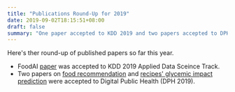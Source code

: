 ```yaml
---
title: "Publications Round-Up for 2019"
date: 2019-09-02T18:15:51+08:00
draft: false
summary: "One paper accepted to KDD 2019 and two papers accepted to DPH 2019"
---
```

Here's ther round-up of published papers so far this year.

* FoodAI [paper](http://localhost:1313/publication/sahoo-2019/) was accepted to KDD 2019 Applied Data Sceince Track.
* Two papers on [food recommendation](https://arxiv.org/abs/1909.07683) and [recipes' glycemic impact prediction](https://arxiv.org/abs/1909.07881) were accepted to Digital Public Health (DPH 2019).


